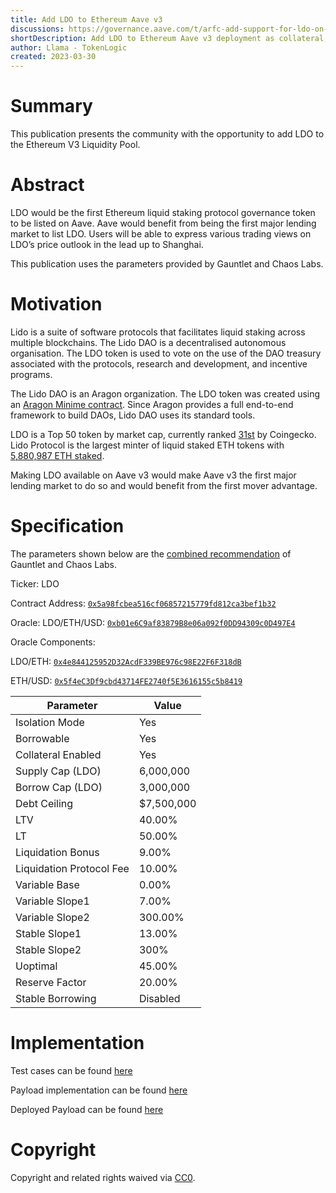 ```yaml
---
title: Add LDO to Ethereum Aave v3
discussions: https://governance.aave.com/t/arfc-add-support-for-ldo-on-ethereum-v3/12045
shortDescription: Add LDO to Ethereum Aave v3 deployment as collateral, with borrowing enabled and in isolation mode.
author: Llama - TokenLogic
created: 2023-03-30
---
```



# Summary

This publication presents the community with the opportunity to add LDO to the Ethereum V3 Liquidity Pool.

# Abstract

LDO would be the first Ethereum liquid staking protocol governance token to be listed on Aave. Aave would benefit from being the first major lending market to list LDO. Users will be able to express various trading views on LDO’s price outlook in the lead up to Shanghai. 
 
This publication uses the parameters provided by Gauntlet and Chaos Labs.

# Motivation

Lido is a suite of software protocols that facilitates liquid staking across multiple blockchains. The Lido DAO is a decentralised autonomous organisation. The LDO token is used to vote on the use of the DAO treasury associated with the protocols, research and development, and incentive programs.

The Lido DAO is an Aragon organization. The LDO token was created using an [Aragon Minime contract](https://aragon.org/dao). Since Aragon provides a full end-to-end framework to build DAOs, Lido DAO uses its standard tools.

LDO is a Top 50 token by market cap, currently ranked [31st](https://www.coingecko.com/en/coins/lido-dao) by Coingecko. Lido Protocol is the largest minter of liquid staked ETH tokens with [5,880,987 ETH staked](https://lido.fi/ethereum).

Making LDO available on Aave v3 would make Aave v3 the first major lending market to do so and would benefit from the first mover advantage.

# Specification

The parameters shown below are the [combined recommendation](https://governance.aave.com/t/arfc-add-support-for-ldo-on-ethereum-v3/12045/5) of Gauntlet and Chaos Labs.

Ticker: LDO

Contract Address: [`0x5a98fcbea516cf06857215779fd812ca3bef1b32`](https://etherscan.io/address/0x5a98fcbea516cf06857215779fd812ca3bef1b32)

Oracle: LDO/ETH/USD: [`0xb01e6C9af83879B8e06a092f0DD94309c0D497E4`](https://etherscan.io/address/0xb01e6C9af83879B8e06a092f0DD94309c0D497E4)

Oracle Components:

LDO/ETH: [`0x4e844125952D32AcdF339BE976c98E22F6F318dB`](https://etherscan.io/address/0x4e844125952D32AcdF339BE976c98E22F6F318dB)

ETH/USD: [`0x5f4eC3Df9cbd43714FE2740f5E3616155c5b8419`](https://etherscan.io/address/0x5f4eC3Df9cbd43714FE2740f5E3616155c5b8419)

|Parameter|Value|
| --- | --- |
|Isolation Mode|Yes|
|Borrowable|Yes|
|Collateral Enabled|Yes|
|Supply Cap (LDO)|6,000,000|
|Borrow Cap (LDO)|3,000,000|
|Debt Ceiling|$7,500,000|
|LTV|40.00%|
|LT|50.00%|
|Liquidation Bonus| 9.00%|
|Liquidation Protocol Fee |10.00%|
|Variable Base|0.00%|
|Variable Slope1|7.00%|
|Variable Slope2|300.00%|
|Stable Slope1|13.00%|
|Stable Slope2|300%|
|Uoptimal|45.00%|
|Reserve Factor|20.00%|
|Stable Borrowing|Disabled|

# Implementation

Test cases can be found [here](https://github.com/bgd-labs/aave-proposals/blob/main/src/AaveV3Listings_20230403/AaveV3Listings_20230403_PayloadTest.t.sol)

Payload implementation can be found [here](https://github.com/bgd-labs/aave-proposals/blob/main/src/AaveV3Listings_20230403/AaveV3Listings_20230403_Payload.sol)

Deployed Payload can be found [here](https://etherscan.io/address/0x7b766a02eba6d8651eeebdeb886323fc64bf1739)

# Copyright

Copyright and related rights waived via [CC0](https://creativecommons.org/publicdomain/zero/1.0/).


